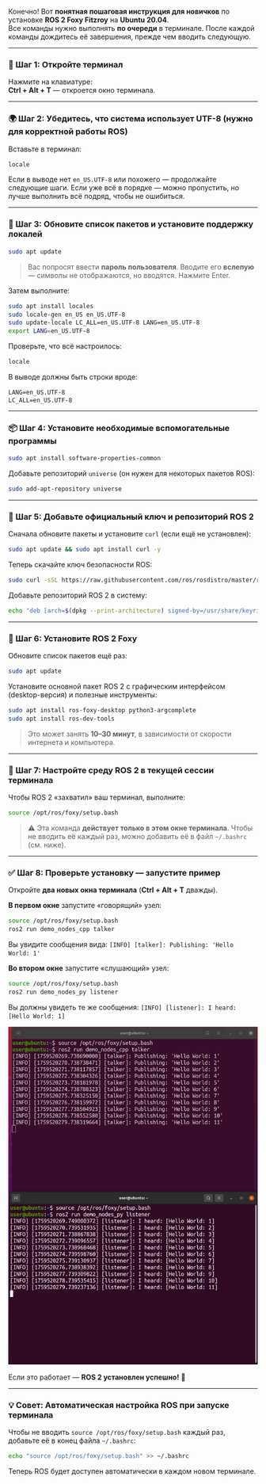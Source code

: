 Конечно! Вот **понятная пошаговая инструкция для новичков** по установке **ROS 2 Foxy Fitzroy** на **Ubuntu 20.04**.  
Все команды нужно выполнять **по очереди** в терминале. После каждой команды дождитесь её завершения, прежде чем вводить следующую.

---

### 🔧 Шаг 1: Откройте терминал
Нажмите на клавиатуре:  
**Ctrl + Alt + T** — откроется окно терминала.

---

### 🌍 Шаг 2: Убедитесь, что система использует UTF-8 (нужно для корректной работы ROS)
Вставьте в терминал:
```bash
locale
```
Если в выводе нет `en_US.UTF-8` или похожего — продолжайте следующие шаги. Если уже всё в порядке — можно пропустить, но лучше выполнить всё подряд, чтобы не ошибиться.

---

### 🔄 Шаг 3: Обновите список пакетов и установите поддержку локалей
```bash
sudo apt update
```
> Вас попросят ввести **пароль пользователя**. Вводите его **вслепую** — символы не отображаются, но вводятся. Нажмите Enter.

Затем выполните:
```bash
sudo apt install locales
sudo locale-gen en_US en_US.UTF-8
sudo update-locale LC_ALL=en_US.UTF-8 LANG=en_US.UTF-8
export LANG=en_US.UTF-8
```

Проверьте, что всё настроилось:
```bash
locale
```
В выводе должны быть строки вроде:
```
LANG=en_US.UTF-8
LC_ALL=en_US.UTF-8
```

---

### 📦 Шаг 4: Установите необходимые вспомогательные программы
```bash
sudo apt install software-properties-common
```

Добавьте репозиторий `universe` (он нужен для некоторых пакетов ROS):
```bash
sudo add-apt-repository universe
```

---

### 🔑 Шаг 5: Добавьте официальный ключ и репозиторий ROS 2
Сначала обновите пакеты и установите `curl` (если ещё не установлен):
```bash
sudo apt update && sudo apt install curl -y
```

Теперь скачайте ключ безопасности ROS:
```bash
sudo curl -sSL https://raw.githubusercontent.com/ros/rosdistro/master/ros.key -o /usr/share/keyrings/ros-archive-keyring.gpg
```

Добавьте репозиторий ROS 2 в систему:
```bash
echo "deb [arch=$(dpkg --print-architecture) signed-by=/usr/share/keyrings/ros-archive-keyring.gpg] http://packages.ros.org/ros2/ubuntu $(. /etc/os-release && echo $UBUNTU_CODENAME) main" | sudo tee /etc/apt/sources.list.d/ros2.list > /dev/null
```

---

### 🤖 Шаг 6: Установите ROS 2 Foxy
Обновите список пакетов ещё раз:
```bash
sudo apt update
```

Установите основной пакет ROS 2 с графическим интерфейсом (desktop-версия) и полезные инструменты:
```bash
sudo apt install ros-foxy-desktop python3-argcomplete
sudo apt install ros-dev-tools
```
> Это может занять **10–30 минут**, в зависимости от скорости интернета и компьютера.

---

### 🚀 Шаг 7: Настройте среду ROS 2 в текущей сессии терминала
Чтобы ROS 2 «захватил» ваш терминал, выполните:
```bash
source /opt/ros/foxy/setup.bash
```

> ⚠️ Эта команда **действует только в этом окне терминала**. Чтобы не вводить её каждый раз, можно добавить её в файл `~/.bashrc` (см. ниже).

---

### ✅ Шаг 8: Проверьте установку — запустите пример
Откройте **два новых окна терминала** (**Ctrl + Alt + T** дважды).

**В первом окне** запустите «говорящий» узел:
```bash
source /opt/ros/foxy/setup.bash
ros2 run demo_nodes_cpp talker
```
Вы увидите сообщения вида: `[INFO] [talker]: Publishing: 'Hello World: 1'`

**Во втором окне** запустите «слушающий» узел:
```bash
source /opt/ros/foxy/setup.bash
ros2 run demo_nodes_py listener
```
Вы должны увидеть те же сообщения: `[INFO] [listener]: I heard: [Hello World: 1]`

![banana](photo_for_instructions/ping_pong.png)

Если это работает — **ROS 2 установлен успешно!** 🎉

---

### 💡 Совет: Автоматическая настройка ROS при запуске терминала
Чтобы не вводить `source /opt/ros/foxy/setup.bash` каждый раз, добавьте её в конец файла `~/.bashrc`:
```bash
echo "source /opt/ros/foxy/setup.bash" >> ~/.bashrc
```
Теперь ROS будет доступен автоматически в каждом новом терминале.
